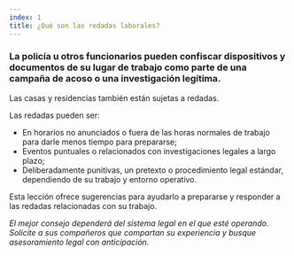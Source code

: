 ```yaml
---
index: 1
title: ¿Qué son las redadas laborales?
---
```

### La policía u otros funcionarios pueden confiscar dispositivos y documentos de su lugar de trabajo como parte de una campaña de acoso o una investigación legítima.

Las casas y residencias también están sujetas a redadas.

Las redadas pueden ser:

* En horarios no anunciados o fuera de las horas normales de trabajo para darle menos tiempo para prepararse;
* Eventos puntuales o relacionados con investigaciones legales a largo plazo;
* Deliberadamente punitivas, un pretexto o procedimiento legal estándar, dependiendo de su trabajo y entorno operativo.

Esta lección ofrece sugerencias para ayudarlo a prepararse y responder a las redadas relacionadas con su trabajo.

*El mejor consejo dependerá del sistema legal en el que esté operando. Solicite a sus compañeros que compartan su experiencia y busque asesoramiento legal con anticipación.*